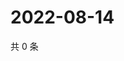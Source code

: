 # 2022-08-14

共 0 条

<!-- BEGIN WEIBO -->
<!-- 最后更新时间 Sun Aug 14 2022 12:16:36 GMT+0800 (China Standard Time) -->

<!-- END WEIBO -->
